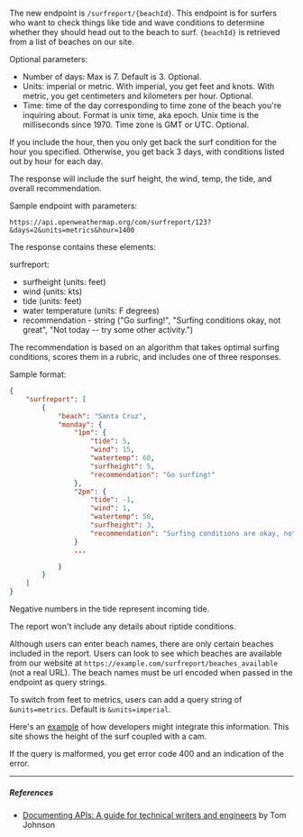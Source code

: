 The new endpoint is `/surfreport/{beachId}`. This endpoint is for surfers who want to check things like tide and wave conditions to determine whether they should head out to the beach to surf. `{beachId}` is retrieved from a list of beaches on our site.

Optional parameters:

- Number of days: Max is 7. Default is 3. Optional.
- Units: imperial or metric. With imperial, you get feet and knots. With metric, you get centimeters and kilometers per hour. Optional.
- Time: time of the day corresponding to time zone of the beach you're inquiring about. Format is unix time, aka epoch. Unix time is the milliseconds since 1970. Time zone is GMT or UTC. Optional.

If you include the hour, then you only get back the surf condition for the hour you specified. Otherwise, you get back 3 days, with conditions listed out by hour for each day.

The response will include the surf height, the wind, temp, the tide, and overall recommendation.

Sample endpoint with parameters:

`https://api.openweathermap.org/com/surfreport/123?&days=2&units=metrics&hour=1400`

The response contains these elements:

surfreport:

- surfheight (units: feet)
- wind (units: kts)
- tide (units: feet)
- water temperature (units: F degrees)
- recommendation - string ("Go surfing!", "Surfing conditions okay, not great", "Not today -- try some other activity.")

The recommendation is based on an algorithm that takes optimal surfing conditions, scores them in a rubric, and includes one of three responses.

Sample format:

```json
{
    "surfreport": [
        {
            "beach": "Santa Cruz",
            "monday": {
                "1pm": {
                    "tide": 5,
                    "wind": 15,
                    "watertemp": 60,
                    "surfheight": 5,
                    "recommendation": "Go surfing!"
                },
                "2pm": {
                    "tide": -1,
                    "wind": 1,
                    "watertemp": 50,
                    "surfheight": 3,
                    "recommendation": "Surfing conditions are okay, not great"
                }
                ...

            }
        }
    ]
}
```

Negative numbers in the tide represent incoming tide.

The report won't include any details about riptide conditions.

Although users can enter beach names, there are only certain beaches included in the report. Users can look to see which beaches are available from our website at `https://example.com/surfreport/beaches_available` (not a real URL). The beach names must be url encoded when passed in the endpoint as query strings.

To switch from feet to metrics, users can add a query string of `&units=metrics`. Default is `&units=imperial`.

Here's an [example](https://www.surfline.com/) of how developers might integrate this information. This site shows the height of the surf coupled with a cam.

If the query is malformed, you get error code 400 and an indication of the error.

***

##### References
- [Documenting APIs: A guide for technical writers and engineers](https://idratherbewriting.com/learnapidoc/) by Tom Johnson
